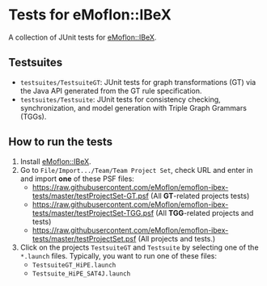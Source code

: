 # Tests for eMoflon::IBeX
A collection of JUnit tests for [eMoflon::IBeX](https://github.com/eMoflon/emoflon-ibex).

## Testsuites
- `testsuites/TestsuiteGT`: JUnit tests for graph transformations (GT) via the Java API	generated from the GT rule specification.
- `testsuites/Testsuite`: JUnit tests for consistency checking, synchronization, and model generation with Triple Graph Grammars (TGGs).

## How to run the tests
1. Install [eMoflon::IBeX](https://github.com/eMoflon/emoflon-ibex).
1. Go to ```File/Import.../Team/Team Project Set```, check URL and enter in and import **one** of these PSF files:
	- https://raw.githubusercontent.com/eMoflon/emoflon-ibex-tests/master/testProjectSet-GT.psf (All **GT**-related projects tests)
	- https://raw.githubusercontent.com/eMoflon/emoflon-ibex-tests/master/testProjectSet-TGG.psf (All **TGG**-related projects and tests)
	- https://raw.githubusercontent.com/eMoflon/emoflon-ibex-tests/master/testProjectSet.psf (All projects and tests.)
1. Click on the projects `TestsuiteGT` and `Testsuite` by selecting one of the `*.launch` files. Typically, you want to run one of these files:
	- `TestsuiteGT_HiPE.launch`
	- `Testsuite_HiPE_SAT4J.launch`
